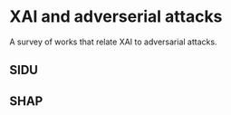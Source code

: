 # XAI and adverserial attacks

A survey of works that relate XAI to adversarial attacks.

## SIDU

## SHAP
